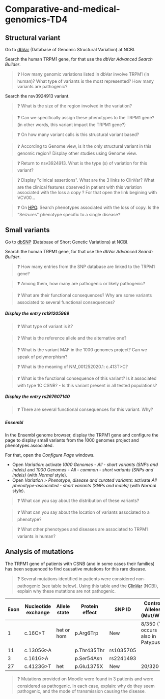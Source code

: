 # Comparative-and-medical-genomics-TD4

## Structural variant
Go to [dbVar](https://www.ncbi.nlm.nih.gov/dbvar/) (Database of Genomic Structural Variation) at NCBI.

Search the human TRPM1 gene, for that use the _dbVar Advanced Search Builder_.

> :question: How many genomic variations listed in dbVar involve TRPM1 (in human)? What type of variants is the most represented? How many variants are pathogenic?

Search the nsv3924913 variant.

> :question:  What is the size of the region involved in the variation?

> :question: Can we specifically assign these phenotypes to the TRPM1 gene? (in other words, this variant impact the TRPM1 gene?)

> :question: On how many variant calls is this structural variant based?

> :question: According to Genome view, is it the only structural variant in this genomic region? Display other studies using Genome view.

> :question: Return to nsv3924913. What is the type (s) of variation for this variant?

> :question: Display "clinical assertions". What are the 3 links to ClinVar? What are the clinical features observed in patient with this variation associated with the loss a copy ? For that open the link begining with VCV00...

> :question: On [HPO](https://hpo.jax.org). Search phenotypes associated with the loss of copy. Is the "Seizures" phenotype specific to a single disease?

## Small variants
Go to [dbSNP](https://www.ncbi.nlm.nih.gov/snp/) (Database of Short Genetic Variations) at NCBI. 

Search the human TRPM1 gene, for that use the _dbVar Advanced Search Builder_.

> :question: How many entries from the SNP database are linked to the TRPM1 gene?

> :question: Among them, how many are pathogenic or likely pathogenic?

> :question: What are their functional consequences? Why are some variants associated to several functional consequences?

##### Display the entry rs191205969

> :question: What type of variant is it?

> :question: What is the reference allele and the alternative one?

> :question: What is the variant MAF in the 1000 genomes project? Can we speak of polymorphism?

> :question: What is the meaning of NM_001252020.1: c.413T>C?

> :question: What is the functional consequence of this variant? Is it associated with type 1C CSNB? - Is this variant present in all tested populations?

##### Display the entry rs267607140

> :question: There are several functional consequences for this variant. Why?

##### Ensembl

In the Ensembl genome browser, display the TRPM1 gene and configure the page to display small variants from the 1000 genomes project and phenotypes associated.

For that, open the _Configure Page_ windows.
- Open _Variation_: activate _1000 Genomes - All - short variants (SNPs and indels)_ and _1000 Genomes - All - common - short variants (SNPs and indels)_ (with _Normal_ style).
- Open _Variation > Phenotype, disease and curated variants_: activate _All phenotype-associated - short variants (SNPs and indels)_ (with _Normal_ style).
  
> :question: What can you say about the distribution of these variants? 

> :question: What can you say about the location of variants associated to a phenotype?

> :question: What other phenotypes and diseases are associated to TRPM1 variants in human?

## Analysis of mutations

The TRPM1 gene of patients with CSNB (and in some cases their families) has been sequenced to find causative mutations for this rare disease.

> :question: Several mutations identified in patients were considered non-pathogenic (see table below). Using this table and the [ClinVar](https://www.ncbi.nlm.nih.gov/clinvar/) (NCBI), explain why these mutations are not pathogenic.

| Exon | Nucleotide exchange | Allele state | Protein effect | SNP ID    | Control Alleles (Mut/WT)         |
|------|---------------------|--------------|----------------|-----------|----------------------------------|
| 1    | c.16C>T             | het or hom   | p.Arg6Trp      | New       | 8/350 (T occurs also in Patypus) |
| 11   | c.1305G>A           |              | p.Thr435Thr    | rs1035705 |                                  |
| 3    | c.161G>A            |              | p.Ser54Asn     | rs2241493 |                                  |
| 27   | c.4123G>T           | het          | p.Glu1375X     | New       | 20/320                           |

> :question: Mutations provided on Moodle were found in 3 patients and were considered as pathogenic. In each case, explain: why do they seem pathogenic, and the mode of transmission causing the disease.

